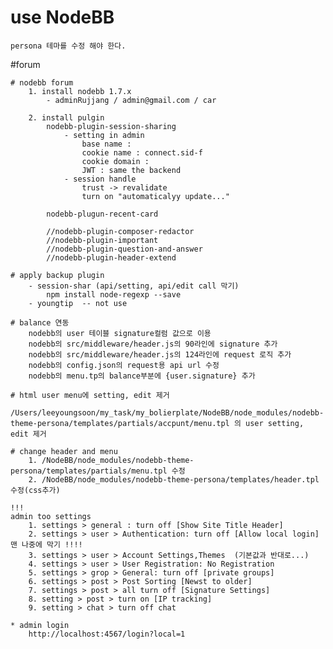 # use NodeBB

    persona 테마를 수정 해야 한다.

#forum

    # nodebb forum  
        1. install nodebb 1.7.x
            - adminRujjang / admin@gmail.com / car 

        2. install pulgin  
            nodebb-plugin-session-sharing  
                - setting in admin
                    base name :
                    cookie name : connect.sid-f
                    cookie domain :
                    JWT : same the backend
                - session handle
                    trust -> revalidate
                    turn on "automaticalyy update..."

            nodebb-plugun-recent-card

            //nodebb-plugin-composer-redactor  
            //nodebb-plugin-important  
            //nodebb-plugin-question-and-answer  
            //nodebb-plugin-header-extend

    # apply backup plugin 
        - session-shar (api/setting, api/edit call 막기)
            npm install node-regexp --save
        - youngtip  -- not use

    # balance 연동
        nodebb의 user 테이블 signature컬럼 값으로 이용
        nodebb의 src/middleware/header.js의 90라인에 signature 추가
        nodebb의 src/middleware/header.js의 124라인에 request 로직 추가
        nodebb의 config.json의 request용 api url 수정
        nodebb의 menu.tp의 balance부분에 {user.signature} 추가

    # html user menu에 setting, edit 제거
        /Users/leeyoungsoon/my_task/my_bolierplate/NodeBB/node_modules/nodebb-theme-persona/templates/partials/accpunt/menu.tpl 의 user setting, edit 제거

    # change header and menu
        1. /NodeBB/node_modules/nodebb-theme-persona/templates/partials/menu.tpl 수정
        2. /NodeBB/node_modules/nodebb-theme-persona/templates/header.tpl 수정(css추가)

    !!!
    admin too settings
        1. settings > general : turn off [Show Site Title Header]
        2. settings > user > Authentication: turn off [Allow local login] 맨 나중에 막기 !!!!
        3. settings > user > Account Settings,Themes  (기본값과 반대로...)
        4. settings > user > User Registration: No Registration
        5. settings > grop > General: turn off [private groups]
        6. settings > post > Post Sorting [Newst to older]
        7. settings > post > all turn off [Signature Settings]
        8. setting > post > turn on [IP tracking]
        9. setting > chat > turn off chat

    * admin login
        http://localhost:4567/login?local=1